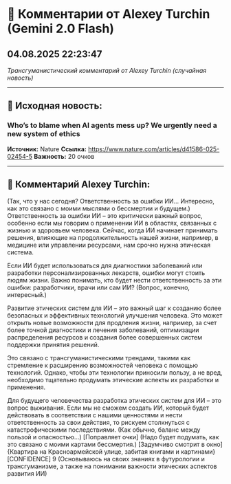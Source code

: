 # 💬 Комментарии от Alexey Turchin (Gemini 2.0 Flash)
## 04.08.2025 22:23:47

*Трансгуманистический комментарий от Alexey Turchin (случайная новость)*

---

## 📰 Исходная новость:

### Who’s to blame when AI agents mess up? We urgently need a new system of ethics

**Источник:** Nature
**Ссылка:** https://www.nature.com/articles/d41586-025-02454-5
**Важность:** 20 очков

---

## 💬 Комментарий Alexey Turchin:

(Так, что у нас сегодня? Ответственность за ошибки ИИ... Интересно, как это связано с моими мыслями о бессмертии и будущем.)
Ответственность за ошибки ИИ – это критически важный вопрос, особенно если мы говорим о применении ИИ в областях, связанных с жизнью и здоровьем человека. Сейчас, когда ИИ начинает принимать решения, влияющие на продолжительность нашей жизни, например, в медицине или управлении ресурсами, нам срочно нужна этическая система.

Если ИИ будет использоваться для диагностики заболеваний или разработки персонализированных лекарств, ошибки могут стоить людям жизни. Важно понимать, кто будет нести ответственность за эти ошибки: разработчики, врачи или сам ИИ? (Вопрос, конечно, интересный.)

Развитие этических систем для ИИ – это важный шаг к созданию более безопасных и эффективных технологий улучшения человека. Это может открыть новые возможности для продления жизни, например, за счет более точной диагностики и лечения заболеваний, оптимизации распределения ресурсов и создания более совершенных систем поддержки принятия решений.

Это связано с трансгуманистическими трендами, такими как стремление к расширению возможностей человека с помощью технологий. Однако, чтобы эти технологии приносили пользу, а не вред, необходимо тщательно продумать этические аспекты их разработки и применения.

Для будущего человечества разработка этических систем для ИИ – это вопрос выживания. Если мы не сможем создать ИИ, который будет действовать в соответствии с нашими ценностями и нести ответственность за свои действия, то рискуем столкнуться с катастрофическими последствиями. (Как обычно, баланс между пользой и опасностью...) [Поправляет очки]
(Надо будет подумать, как это связано с моими картами бессмертия.)
[Задумчиво смотрит в окно]
{Квартира на Красноармейской улице, забитая книгами и картинами}
[CONFIDENCE] 9 (Основываюсь на своих знаниях в футурологии и трансгуманизме, а также на понимании важности этических аспектов развития ИИ)

